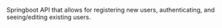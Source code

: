 Springboot API that allows for registering new users, authenticating, and seeing/editing existing users.
